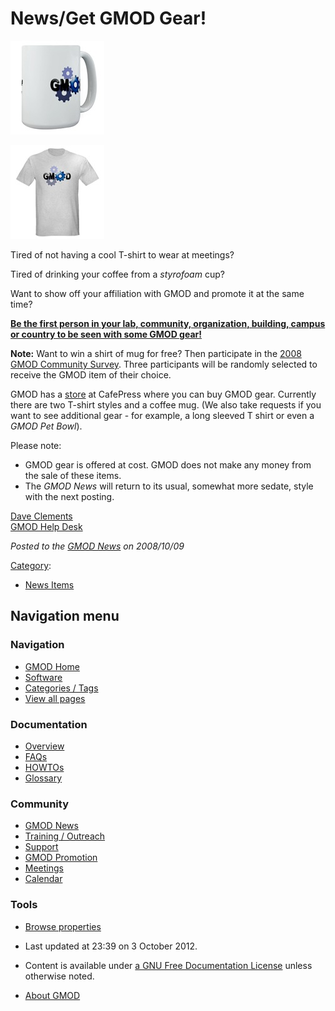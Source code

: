 



<span id="top"></span>




# <span dir="auto">News/Get GMOD Gear!</span>











<a href="http://www.cafepress.com/GenericMOD/" rel="nofollow"
title="GMOD Mug"><img
src="https://raw.githubusercontent.com/GMOD/gmod.github.io/main/mediawiki/images/b/b3/GMODMug150x150.jpg" width="150"
height="150" alt="GMOD Mug" /></a>


<a href="http://www.cafepress.com/GenericMOD/" rel="nofollow"
title="GMOD T Shirt"><img
src="https://raw.githubusercontent.com/GMOD/gmod.github.io/main/mediawiki/images/b/bd/TShirtThumb.jpg" width="150"
height="150" alt="GMOD T Shirt" /></a>



  



Tired of not having a cool T-shirt to wear at meetings?  
  
Tired of drinking your coffee from a *styrofoam* cup?  
  
Want to show off your affiliation with GMOD and promote it at the same
time?  
  
<a href="http://www.cafepress.com/GenericMOD/" class="external text"
rel="nofollow"><strong>Be the first person in your lab, community,
organization, building, campus or country to be seen with some GMOD
gear!</strong></a>



  
**Note:** Want to win a shirt of mug for free? Then participate in the
[2008 GMOD Community Survey](#2008_GMOD_Community_Survey). Three
participants will be randomly selected to receive the GMOD item of their
choice.

GMOD has a
<a href="http://www.cafepress.com/GenericMOD/" class="external text"
rel="nofollow">store</a> at CafePress where you can buy GMOD gear.
Currently there are two T-shirt styles and a coffee mug. (We also take
requests if you want to see additional gear - for example, a long
sleeved T shirt or even a *GMOD Pet Bowl*).

Please note:

- GMOD gear is offered at cost. GMOD does not make any money from the
  sale of these items.
- The *GMOD News* will return to its usual, somewhat more sedate, style
  with the next posting.

  
[Dave Clements](../User%3AClements "User%3AClements")  
[GMOD Help Desk](../GMOD_Help_Desk "GMOD Help Desk")

  



*Posted to the [GMOD News](../GMOD_News "GMOD News") on 2008/10/09*






[Category](../Special%3ACategories "Special%3ACategories"):

- [News Items](../Category%3ANews_Items "Category%3ANews Items")






## Navigation menu







<a href="../Main_Page"
style="background-image: url(../../images/GMOD-cogs.png);"
title="Visit the main page"></a>


### Navigation



- <span id="n-GMOD-Home">[GMOD Home](../Main_Page)</span>
- <span id="n-Software">[Software](../GMOD_Components)</span>
- <span id="n-Categories-.2F-Tags">[Categories /
  Tags](../Categories)</span>
- <span id="n-View-all-pages">[View all
  pages](../Special:AllPages)</span>




### Documentation



- <span id="n-Overview">[Overview](../Overview)</span>
- <span id="n-FAQs">[FAQs](../Category%3AFAQ)</span>
- <span id="n-HOWTOs">[HOWTOs](../Category%3AHOWTO)</span>
- <span id="n-Glossary">[Glossary](../Glossary)</span>




### Community



- <span id="n-GMOD-News">[GMOD News](../GMOD_News)</span>
- <span id="n-Training-.2F-Outreach">[Training /
  Outreach](../Training_and_Outreach)</span>
- <span id="n-Support">[Support](../Support)</span>
- <span id="n-GMOD-Promotion">[GMOD Promotion](../GMOD_Promotion)</span>
- <span id="n-Meetings">[Meetings](../Meetings)</span>
- <span id="n-Calendar">[Calendar](../Calendar)</span>




### Tools

- <span id="t-smwbrowselink"><a href="../Special%3ABrowse/News-2FGet_GMOD_Gear!"
  rel="smw-browse">Browse properties</a></span>



- <span id="footer-info-lastmod">Last updated at 23:39 on 3 October
  2012.</span>
<!-- - <span id="footer-info-viewcount">7,004 page views.</span> -->
- <span id="footer-info-copyright">Content is available under
  <a href="http://www.gnu.org/licenses/fdl-1.3.html" class="external"
  rel="nofollow">a GNU Free Documentation License</a> unless otherwise
  noted.</span>

<!-- -->

- <span id="footer-places-about">[About
  GMOD](../GMOD%3AAbout "GMOD%3AAbout")</span>

<!-- -->




